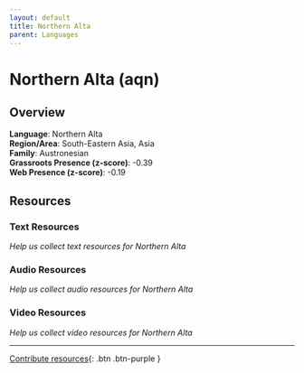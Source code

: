 ```yaml
---
layout: default
title: Northern Alta
parent: Languages
---
```


# Northern Alta (aqn)

## Overview

**Language**: Northern Alta  
**Region/Area**: South-Eastern Asia, Asia  
**Family**: Austronesian  
**Grassroots Presence (z-score)**: -0.39  
**Web Presence (z-score)**: -0.19  

## Resources

### Text Resources
*Help us collect text resources for Northern Alta*

### Audio Resources
*Help us collect audio resources for Northern Alta*

### Video Resources
*Help us collect video resources for Northern Alta*

---

[Contribute resources](https://forms.office.com/e/1SfLJx3u1r){: .btn .btn-purple }
